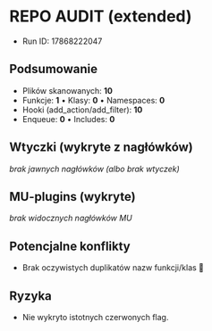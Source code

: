 # REPO AUDIT (extended)
- Run ID: 17868222047

## Podsumowanie
- Plików skanowanych: **10**
- Funkcje: **1** • Klasy: **0** • Namespaces: **0**
- Hooki (add_action/add_filter): **10**
- Enqueue: **0**  • Includes: **0**

## Wtyczki (wykryte z nagłówków)
_brak jawnych nagłówków (albo brak wtyczek)_

## MU-plugins (wykryte)
_brak widocznych nagłówków MU_

## Potencjalne konflikty
- Brak oczywistych duplikatów nazw funkcji/klas 🎉

## Ryzyka
- Nie wykryto istotnych czerwonych flag.

